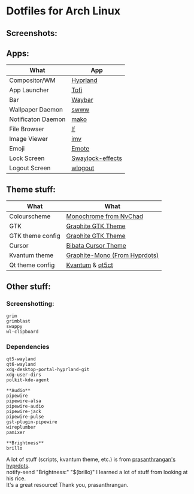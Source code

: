 # Dotfiles for Arch Linux

## Screenshots:


## Apps:

| What               | App                                                             |
| ------------------ | --------------------------------------------------------------- |
| Compositor/WM      | [Hyprland](https://hyprland.org/)                               |
| App Launcher       | [Tofi](https://github.com/philj56/tofi)                         |
| Bar                | [Waybar](https://github.com/Alexays/Waybar)                     |
| Wallpaper Daemon   | [swww](https://github.com/Horus645/swww)                        |
| Notificaton Daemon | [mako](https://github.com/emersion/mako)                        |
| File Browser       | [lf](https://github.com/gokcehan/lf)                            |
| Image Viewer       | [imv](https://git.sr.ht/~exec64/imv/)                           |
| Emoji              | [Emote](https://github.com/tom-james-watson/Emote)              |
| Lock Screen        | [Swaylock-effects](https://github.com/jirutka/swaylock-effects) |
| Logout Screen      | [wlogout](https://github.com/ArtsyMacaw/wlogout)                |

## Theme stuff:

| What             | What                                                                                                                        |
| ---------------- | --------------------------------------------------------------------------------------------------------------------------- |
| Colourscheme     | [Monochrome from NvChad](https://nvchad.com/themes)                                                                         |
| GTK              | [Graphite GTK Theme](https://github.com/vinceliuice/Graphite-gtk-theme)                                                     |
| GTK theme config | [Graphite GTK Theme](https://github.com/vinceliuice/Graphite-gtk-theme)                                                     |
| Cursor           | [Bibata Cursor Theme](https://github.com/ful1e5/Bibata_Cursor)                                                              |
| Kvantum theme    | [Graphite-Mono (From Hyprdots)](https://github.com/prasanthrangan/hyprdots/tree/main/Configs/.config/Kvantum/Graphite-Mono) |
| Qt theme config  | [Kvantum](https://github.com/tsujan/Kvantum) & [qt5ct](https://sourceforge.net/projects/qt5ct/)                             |

## Other stuff:

### Screenshotting:

```
grim
grimblast
swappy
wl-clipboard
```

### Dependencies

```
qt5-wayland
qt6-wayland
xdg-desktop-portal-hyprland-git
xdg-user-dirs
polkit-kde-agent

**Audio**
pipewire
pipewire-alsa
pipewire-audio
pipewire-jack
pipewire-pulse
gst-plugin-pipewire
wireplumber
pamixer

**Brightness**
brillo 
```

A lot of stuff (scripts, kvantum theme, etc.) is from [prasanthrangan's hyprdots](https://github.com/prasanthrangan/hyprdots). <br>
notify-send "Brightness:" "$(brillo)"
I learned a lot of stuff from looking at his rice. <br>
It's a great resource! Thank you, prasanthrangan.

